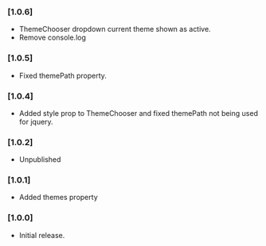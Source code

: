 ### [1.0.6]

- ThemeChooser dropdown current theme shown as active.
- Remove console.log

### [1.0.5]

- Fixed themePath property.

### [1.0.4]

- Added style prop to ThemeChooser and fixed themePath not being used for jquery.

### [1.0.2]

- Unpublished

### [1.0.1]

- Added themes property

### [1.0.0]

- Initial release.
